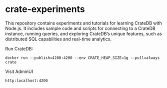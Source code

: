 # crate-experiments

This repository contains experiments and tutorials for learning CrateDB with Node.js. It includes sample code and scripts for connecting to a CrateDB instance, running queries, and exploring CrateDB’s unique features, such as distributed SQL capabilities and real-time analytics.

Run CrateDB:

```
docker run --publish=4200:4200 --env CRATE_HEAP_SIZE=1g --pull=always crate
```

Visit AdminUI

```
http:localhost:4200
```
